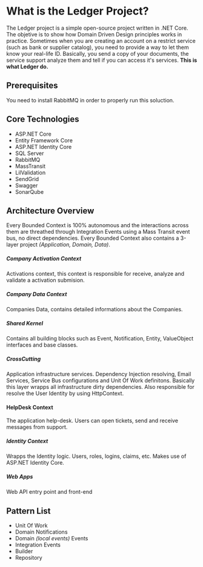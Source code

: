 # What is the Ledger Project?
The Ledger project is a simple open-source project written in .NET Core. The objetive is to show how Domain Driven Design principles works in practice.
Sometimes when you are creating an account on a restrict service (such as bank or supplier catalog), you need to provide a way to let them know your real-life ID. Basically, you send a copy of your documents, the service support analyze them and tell if you can access it's services. **This is what Ledger do.**
 
## Prerequisites
You need to install RabbitMQ in order to properly run this soluction.
 
## Core Technologies
* ASP.NET Core
* Entity Framework Core
* ASP.NET Identity Core
* SQL Server
* RabbitMQ
* MassTransit
* LilValidation
* SendGrid
* Swagger
* SonarQube
 
## Architecture Overview
Every Bounded Context is 100% autonomous and the interactions across them are threathed through Integration Events using a Mass Transit event bus, no direct dependencies. Every Bounded Context also contains a 3-layer project *(Application, Domain, Data)*.
 
##### Company Activation Context
Activations context, this context is responsible for receive, analyze and validate a activation submision.
 
##### Company Data Context
Companies Data, contains detailed informations about the Companies.
 
##### Shared Kernel
Contains all building blocks such as Event, Notification, Entity, ValueObject interfaces and base classes.
 
##### CrossCutting
Application infrastructure services. Dependency Injection resolving, Email Services, Service Bus configurations and Unit Of Work definitons. Basically this layer wrapps all infrastructure dirty dependencies. Also responsible for resolve the User Identity by using HttpContext.
 
#### HelpDesk Context
The application help-desk. Users can open tickets, send and receive messages from support.
 
##### Identity Context
Wrapps the Identity logic. Users, roles, logins, claims, etc. Makes use of ASP.NET Identity Core. 
 
##### Web Apps
Web API entry point and front-end
 
## Pattern List
* Unit Of Work
* Domain Notifications
* Domain *(local events)* Events
* Integration Events
* Builder
* Repository